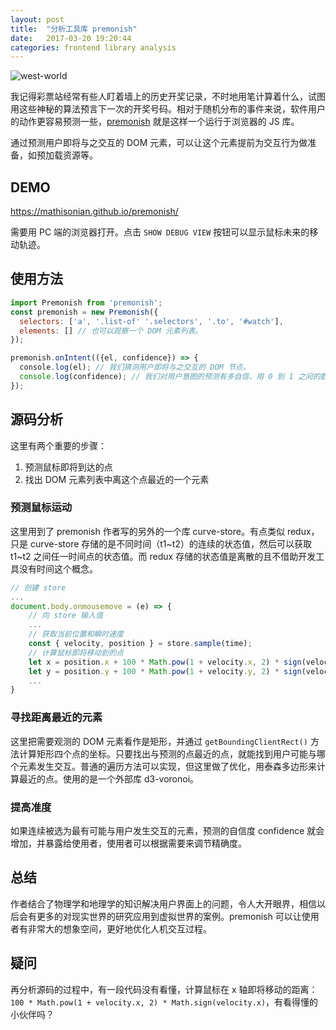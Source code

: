 ```yaml
---
layout: post
title:  "分析工具库 premonish"
date:   2017-03-20 19:20:44
categories: frontend library analysis
---
```


![west-world](https://raw.githubusercontent.com/xxapp/xxapp.github.io/master/assests/west-world-dev.png)


我记得彩票站经常有些人盯着墙上的历史开奖记录，不时地用笔计算着什么，试图用这些神秘的算法预言下一次的开奖号码。相对于随机分布的事件来说，软件用户的动作更容易预测一些，[premonish](https://github.com/mathisonian/premonish) 就是这样一个运行于浏览器的 JS 库。

通过预测用户即将与之交互的 DOM 元素，可以让这个元素提前为交互行为做准备，如预加载资源等。

## DEMO

https://mathisonian.github.io/premonish/

需要用 PC 端的浏览器打开。点击 `SHOW DEBUG VIEW` 按钮可以显示鼠标未来的移动轨迹。

## 使用方法

``` js
import Premonish from 'premonish';
const premonish = new Premonish({
  selectors: ['a', '.list-of' '.selectors', '.to', '#watch'],
  elements: [] // 也可以观察一个 DOM 元素列表。
});

premonish.onIntent(({el, confidence}) => {
  console.log(el); // 我们猜测用户即将与之交互的 DOM 节点。
  console.log(confidence); // 我们对用户意图的预测有多自信，用 0 到 1 之间的数字表示。
});
```

## 源码分析

这里有两个重要的步骤：

1. 预测鼠标即将到达的点
2. 找出 DOM 元素列表中离这个点最近的一个元素

### 预测鼠标运动

这里用到了 premonish 作者写的另外的一个库 curve-store。有点类似 redux，只是 curve-store 存储的是不同时间（t1\~t2）的连续的状态值，然后可以获取 t1\~t2 之间任一时间点的状态值。而 redux 存储的状态值是离散的且不借助开发工具没有时间这个概念。

``` js
// 创建 store
...
document.body.onmousemove = (e) => {
    // 向 store 输入值
    ...
    // 获取当前位置和瞬时速度
    const { velocity, position } = store.sample(time);
    // 计算鼠标即将移动到的点
    let x = position.x + 100 * Math.pow(1 + velocity.x, 2) * sign(velocity.x);
    let y = position.y + 100 * Math.pow(1 + velocity.y, 2) * sign(velocity.y);
    ...
}
```

### 寻找距离最近的元素

这里把需要观测的 DOM 元素看作是矩形，并通过 `getBoundingClientRect()` 方法计算矩形四个点的坐标。只要找出与预测的点最近的点，就能找到用户可能与哪个元素发生交互。普通的遍历方法可以实现，但这里做了优化，用泰森多边形来计算最近的点。使用的是一个外部库 d3-voronoi。

### 提高准度

如果连续被选为最有可能与用户发生交互的元素，预测的自信度 confidence 就会增加，并暴露给使用者，使用者可以根据需要来调节精确度。

## 总结

作者结合了物理学和地理学的知识解决用户界面上的问题，令人大开眼界，相信以后会有更多的对现实世界的研究应用到虚拟世界的案例。premonish 可以让使用者有非常大的想象空间，更好地优化人机交互过程。

## 疑问

再分析源码的过程中，有一段代码没有看懂，计算鼠标在 x 轴即将移动的距离：`100 * Math.pow(1 + velocity.x, 2) * Math.sign(velocity.x)`，有看得懂的小伙伴吗？
